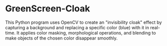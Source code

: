 # GreenScreen-Cloak
This Python program uses OpenCV to create an "invisibility cloak" effect by capturing a background and replacing a specific color (blue) with it in real-time. It applies color masking, morphological operations, and blending to make objects of the chosen color disappear smoothly.

